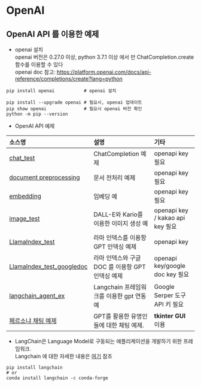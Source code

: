 # OpenAI

## OpenAI API 를 이용한 예제

- openai 설치
<br> openai 버전은 0.27.0 이상, python 3.7.1 이상 에서 만 ChatCompletion.create 함수를 이용할 수 있다
<br> openai doc 참고: https://platform.openai.com/docs/api-reference/completions/create?lang=python
```
pip install openai           # openai 설치 
```
```
pip install --upgrade openai # 필요시, openai 업데이트
pip show openai              # 필요시 openai 버전 확인  
python -m pip --version 
```
- OpenAI API 예제

|소스명|설명|기타|
|:-----------------|:-----------------------------------------------------------|:---------------------|
|[chat_test](https://github.com/kobongsoo/OpenAI/blob/master/chat_test.ipynb)|ChatCompletion 예제|openapi key 필요|
|[document preprocessing](https://github.com/kobongsoo/OpenAI/blob/master/document%20preprocessing.ipynb)|문서 전처리 예제|openapi key 필요|
|[embedding](https://github.com/kobongsoo/OpenAI/blob/master/embedding.ipynb)|임베딩 예|openapi key 필요|
|[image_test](https://github.com/kobongsoo/OpenAI/blob/master/image_test.ipynb)|DALL-E와 Kario를 이용한 이미지 생성 예|openapi key / kakao api key 필요|
|[LlamaIndex_test](https://github.com/kobongsoo/OpenAI/blob/master/LlamaIndex_test.ipynb)|라마 인덱스를 이용항 GPT 인덱싱 예제|openapi key|
|[LlamaIndex_test_googledoc](https://github.com/kobongsoo/OpenAI/blob/master/LlamaIndex_test_googledoc.ipynb)|라마 인덱스와 구글 DOC 를 이용항 GPT 인덱싱 예제|openapi key/google doc key 필요|
|[langchain_agent_ex](https://github.com/kobongsoo/OpenAI/blob/master/langchain_agent_ex.ipynb)|Langchain 프레임워크를 이용한 gpt 연동 예|Google Serper 도구 API 키 필요|
|[페르소냐 채팅 예제](https://github.com/kobongsoo/OpenAI/blob/master/persona.py)|GPT를 활용한 유명인들에 대한 체팅 예제.|**tkinter GUI** 이용|

- LangChain은 Language Model로 구동되는 애플리케이션을 개발하기 위한 프레임워크.
<br>Langchain 에 대한 자세한 내용은 [여기](https://python.langchain.com/en/latest/) 참조
```
pip install langchain
# or
conda install langchain -c conda-forge
```
